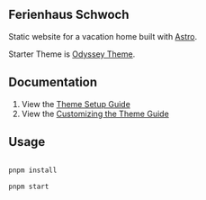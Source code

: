 ## Ferienhaus Schwoch

Static website for a vacation home built with [Astro](https://astro.build).

Starter Theme is [Odyssey Theme](https://github.com/treefarmstudio/odyssey-theme).

## Documentation

1. View the [Theme Setup Guide](https://odyssey-theme.sapling.supply/theme/theme-setup)
2. View the [Customizing the Theme Guide](https://odyssey-theme.sapling.supply/theme/customizing-odyssey)

## Usage

```bash

pnpm install

pnpm start
```
